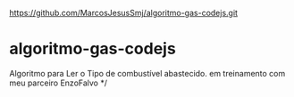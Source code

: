https://github.com/MarcosJesusSmj/algoritmo-gas-codejs.git
# algoritmo-gas-codejs
Algoritmo para Ler o Tipo de combustível abastecido.
em treinamento com meu parceiro EnzoFalvo */
